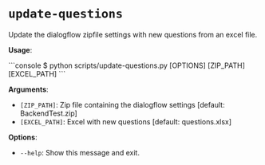 # `update-questions`

Update the dialogflow zipfile settings with new questions from an excel file.

**Usage**:

<div class="termy">
```console
$ python scripts/update-questions.py [OPTIONS] [ZIP_PATH] [EXCEL_PATH]
```
</div>

**Arguments**:

* `[ZIP_PATH]`: Zip file containing the dialogflow settings  [default: BackendTest.zip]
* `[EXCEL_PATH]`: Excel with new questions  [default: questions.xlsx]

**Options**:

* `--help`: Show this message and exit.
